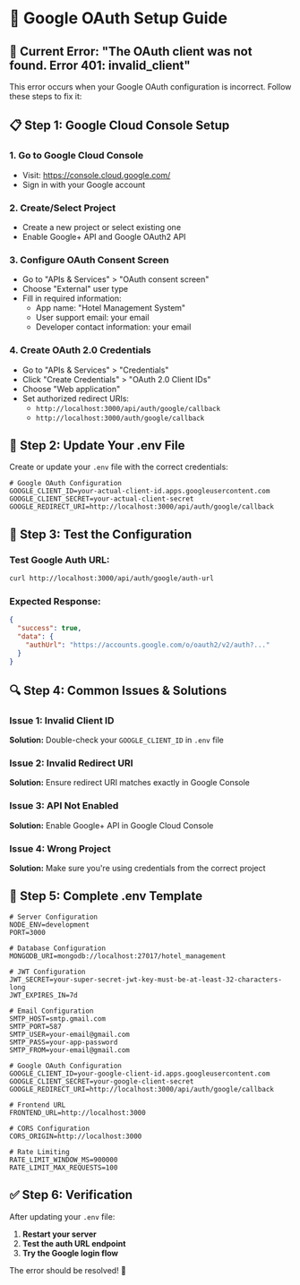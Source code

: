 # 🔧 Google OAuth Setup Guide

## 🚨 **Current Error: "The OAuth client was not found. Error 401: invalid_client"**

This error occurs when your Google OAuth configuration is incorrect. Follow these steps to fix it:

## 📋 **Step 1: Google Cloud Console Setup**

### 1. Go to Google Cloud Console
- Visit: https://console.cloud.google.com/
- Sign in with your Google account

### 2. Create/Select Project
- Create a new project or select existing one
- Enable Google+ API and Google OAuth2 API

### 3. Configure OAuth Consent Screen
- Go to "APIs & Services" > "OAuth consent screen"
- Choose "External" user type
- Fill in required information:
  - App name: "Hotel Management System"
  - User support email: your email
  - Developer contact information: your email

### 4. Create OAuth 2.0 Credentials
- Go to "APIs & Services" > "Credentials"
- Click "Create Credentials" > "OAuth 2.0 Client IDs"
- Choose "Web application"
- Set authorized redirect URIs:
  - `http://localhost:3000/api/auth/google/callback`
  - `http://localhost:3000/auth/google/callback`

## 🔑 **Step 2: Update Your .env File**

Create or update your `.env` file with the correct credentials:

```env
# Google OAuth Configuration
GOOGLE_CLIENT_ID=your-actual-client-id.apps.googleusercontent.com
GOOGLE_CLIENT_SECRET=your-actual-client-secret
GOOGLE_REDIRECT_URI=http://localhost:3000/api/auth/google/callback
```

## 🧪 **Step 3: Test the Configuration**

### Test Google Auth URL:
```bash
curl http://localhost:3000/api/auth/google/auth-url
```

### Expected Response:
```json
{
  "success": true,
  "data": {
    "authUrl": "https://accounts.google.com/o/oauth2/v2/auth?..."
  }
}
```

## 🔍 **Step 4: Common Issues & Solutions**

### Issue 1: Invalid Client ID
**Solution:** Double-check your `GOOGLE_CLIENT_ID` in `.env` file

### Issue 2: Invalid Redirect URI
**Solution:** Ensure redirect URI matches exactly in Google Console

### Issue 3: API Not Enabled
**Solution:** Enable Google+ API in Google Cloud Console

### Issue 4: Wrong Project
**Solution:** Make sure you're using credentials from the correct project

## 📝 **Step 5: Complete .env Template**

```env
# Server Configuration
NODE_ENV=development
PORT=3000

# Database Configuration
MONGODB_URI=mongodb://localhost:27017/hotel_management

# JWT Configuration
JWT_SECRET=your-super-secret-jwt-key-must-be-at-least-32-characters-long
JWT_EXPIRES_IN=7d

# Email Configuration
SMTP_HOST=smtp.gmail.com
SMTP_PORT=587
SMTP_USER=your-email@gmail.com
SMTP_PASS=your-app-password
SMTP_FROM=your-email@gmail.com

# Google OAuth Configuration
GOOGLE_CLIENT_ID=your-google-client-id.apps.googleusercontent.com
GOOGLE_CLIENT_SECRET=your-google-client-secret
GOOGLE_REDIRECT_URI=http://localhost:3000/api/auth/google/callback

# Frontend URL
FRONTEND_URL=http://localhost:3000

# CORS Configuration
CORS_ORIGIN=http://localhost:3000

# Rate Limiting
RATE_LIMIT_WINDOW_MS=900000
RATE_LIMIT_MAX_REQUESTS=100
```

## ✅ **Step 6: Verification**

After updating your `.env` file:

1. **Restart your server**
2. **Test the auth URL endpoint**
3. **Try the Google login flow**

The error should be resolved! 🎉 